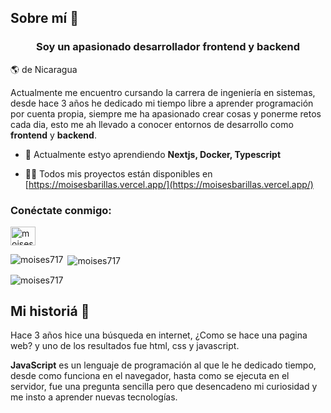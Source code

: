 ## Sobre mí :ledger:

<h3 align="center">Soy un apasionado desarrollador frontend y backend </h3>

:earth_americas: de Nicaragua

Actualmente me encuentro cursando la carrera de ingeniería en sistemas, desde hace 3 años he dedicado mi tiempo libre a aprender programación por cuenta propia, siempre me ha apasionado crear cosas y ponerme retos cada dia, esto me ah llevado a conocer entornos de desarrollo como **frontend** y **backend**.


- 🌱 Actualmente estyo aprendiendo **Nextjs, Docker, Typescript**

- 👨‍💻 Todos mis proyectos están disponibles en [https://moisesbarillas.vercel.app/](https://moisesbarillas.vercel.app/)

<h3 align="left">Conéctate conmigo:</h3>
<p align="left">
<a href="https://linkedin.com/in/moises-barillas" target="blank"><img align="center" src="https://raw.githubusercontent.com/rahuldkjain/github-profile-readme-generator/master/src/images/icons/Social/linked-in-alt.svg" alt="moises-barillas" height="30" width="40" /></a>
</p>

<p><img align="left" src="https://github-readme-stats.vercel.app/api/top-langs?username=moises717&show_icons=true&locale=en&layout=compact" alt="moises717" /></p>

<p>&nbsp;<img align="center" src="https://github-readme-stats.vercel.app/api?username=moises717&show_icons=true&locale=en" alt="moises717" /></p>

<p><img align="center" src="https://github-readme-streak-stats.herokuapp.com/?user=moises717&" alt="moises717" /></p>

## Mi historiá :memo:

Hace 3 años hice una búsqueda en internet, ¿Como se hace una pagina web? y uno de los resultados fue html, css y javascript.

**JavaScript** es un lenguaje de programación al que le he dedicado tiempo, desde como funciona en el navegador, hasta como se ejecuta en el servidor, fue una pregunta sencilla pero que desencadeno mi curiosidad y me insto a aprender nuevas tecnologías.
